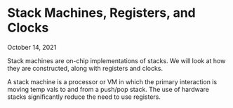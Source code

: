 # Stack Machines, Registers, and Clocks
October 14, 2021

Stack machines are on-chip implementations of stacks. We will look at how they are constructed, along with registers and clocks.

A stack machine is a processor or VM in which the primary interaction is moving temp vals to and from a push/pop stack. The use of hardware stacks significantly reduce the need to use registers.

